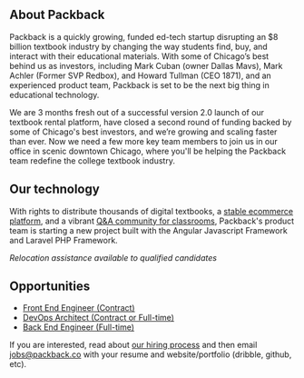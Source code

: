 About Packback
--------------

Packback is a quickly growing, funded ed-tech startup disrupting an $8 billion
textbook industry by changing the way students find, buy, and interact with
their educational materials. With some of Chicago’s best behind us as investors,
including Mark Cuban (owner Dallas Mavs), Mark Achler (Former SVP Redbox), and
Howard Tullman (CEO 1871), and an experienced product team, Packback is set to
be the next big thing in educational technology.

We are 3 months fresh out of a successful version 2.0 launch of our textbook rental
platform, have closed a second round of funding backed by some of Chicago's
best investors, and we’re growing and scaling faster than ever. Now we need
a few more key team members to join us in our office in scenic downtown Chicago,
where you'll be helping the Packback team redefine the college textbook industry.

Our technology
--------------

With rights to distribute thousands of digital textbooks, a
[stable ecommerce platform](http://packbackbooks.com), and a vibrant
[Q&A community for classrooms](http://answers.packbackbooks.com/), Packback's
product team is starting a new project built with the Angular Javascript
Framework and Laravel PHP Framework.

*Relocation assistance available to qualified candidates*

Opportunities
--------------

- [Front End Engineer (Contract)](front-end-contract.md)
- [DevOps Architect (Contract or Full-time)](devops-architect.md)
- [Back End Engineer (Full-time)](back-end-engineer.md)

If you are interested, read about [our hiring process](process.md) and then
email jobs@packback.co with your resume and website/portfolio (dribble, github, etc).


